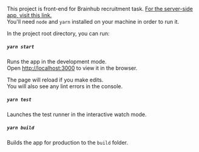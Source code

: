 This project is front-end for Brainhub recruitment task. [For the server-side app, visit this link.](https://github.com/antonisierakowski/brainhub-form-backend)  
You'll need `node` and `yarn` installed on your machine in order to run it.

In the project root directory, you can run:

##### `yarn start`

Runs the app in the development mode.<br />
Open [http://localhost:3000](http://localhost:3000) to view it in the browser.

The page will reload if you make edits.<br />
You will also see any lint errors in the console.

##### `yarn test`

Launches the test runner in the interactive watch mode.<br />

##### `yarn build`

Builds the app for production to the `build` folder.<br />
